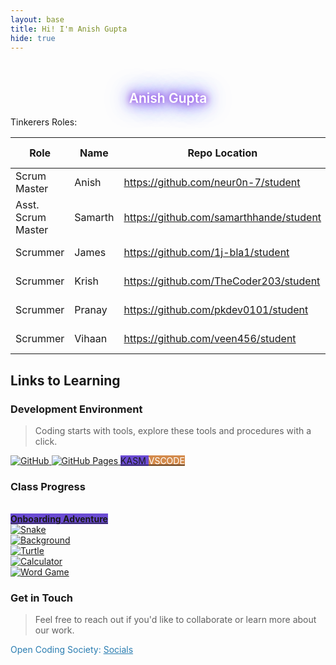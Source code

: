 ```yaml
---
layout: base
title: Hi! I'm Anish Gupta
hide: true
---
```


<br>

<style>
    .glowing-text {
    color: #fff; /* Set the text color to white or a light color for better contrast */
    text-shadow: 0 0 10px #8a2be2, /* Purple glow */
                0 0 20px #8a2be2, /* Deeper purple glow */
                0 0 30px #4169e1, /* Blue glow */
                0 0 40px #4169e1; /* Deeper blue glow */
    font-weight: 600
    }

    .project-link {
        transition: transform 0.3s ease-in-out;
    }

    .project-link:hover{
        transform: scale(1.1);
    }

</style>

<h2 class="glowing-text"><center> Anish Gupta </center></h2>

Tinkerers Roles:

| Role                   | Name      | Repo Location                                 | Stream                | Repo Name |
|------------------------|-----------|-----------------------------------------------|-----------------------|-----------|
| Scrum Master           | Anish     | <https://github.com/neur0n-7/student>         | upstream (OCS fork)     | student   |
| Asst. Scrum Master     | Samarth   | <https://github.com/samarthhande/student>     | downstream (fork)     | student   |
| Scrummer               | James     | <https://github.com/1j-bla1/student>          | downstream (fork)     | student   |
| Scrummer               | Krish     | <https://github.com/TheCoder203/student>      | downstream (fork)     | student   |
| Scrummer               | Pranay    | <https://github.com/pkdev0101/student>        | downstream (fork)     | student   |
| Scrummer               | Vihaan    | <https://github.com/veen456/student>          | downstream (fork)     | student   |


## Links to Learning

### Development Environment

> Coding starts with tools, explore these tools and procedures with a click.

<a href="https://github.com/CompSciTeam/student">
    <img src="https://img.shields.io/badge/GitHub-181717?logo=github&logoColor=white" alt="GitHub">
</a>
<a href="https://CompSciTeam.github.io/student">
    <img src="https://img.shields.io/badge/GitHub%20Pages-327FC7?logo=github&logoColor=white" alt="GitHub Pages">
</a>


<a href="https://kasm.opencodingsociety.com/" class="button small" style="background-color: #6b4bd3ff">
    KASM
</a>
<a href="https://vscode.dev/" class="button small" style="background-color: #d38a4bff">
    <span style="color: #FFFFFF">VSCODE</span>
</a>

<br>

### Class Progress

<!--
<a href="{{site.baseurl}}/snake" class="button small" style="background-color: #6b4bd3ff">
    Snake Game
</a>
<a href="{{site.baseurl}}/turtle" class="button small" style="background-color: #2A7DB1">
    <span style="color: #000000">Turtle</span>
</a>
-->

<a href="{{site.baseurl}}/onboarding/home" class="button small" style="background-color: #6b4bd3ff">
    <br><strong>Onboarding Adventure</strong><br>
</a>

<a href="{{site.baseurl}}/snake">
    <img src="{{site.baseurl}}/images/index/snake.png" alt="Snake" class="project-link">
</a>

<br>

<a href="{{site.baseurl}}/background">
    <img src="{{site.baseurl}}/images/index/background.png" alt="Background" class="project-link">
</a>

<br>

<a href="{{site.baseurl}}/turtle">
    <img src="{{site.baseurl}}/images/index/turtle.png" alt="Turtle" class="project-link">
</a>

<br>

<a href="{{site.baseurl}}/calculator">
    <img src="{{site.baseurl}}/images/index/calculator.png" alt="Calculator" class="project-link">
</a>

<br>

<a href="{{site.baseurl}}/wordgame">
    <img src="{{site.baseurl}}/images/index/wordgame.png" alt="Word Game" class="project-link">
</a>

<br>

<!-- Contact Section -->
### Get in Touch

> Feel free to reach out if you'd like to collaborate or learn more about our work.

<p style="color: #2A7DB1;">Open Coding Society: <a href="https://opencodingsociety.com" style="color: #2A7DB1; text-decoration: underline;">Socials</a></p>
